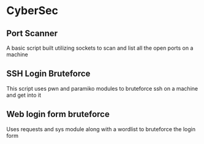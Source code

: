 # CyberSec

## Port Scanner
A basic script built utilizing sockets to scan and list all the open ports on a machine


## SSH Login Bruteforce
This script uses pwn and paramiko modules to bruteforce ssh on a machine and get into it


## Web login form bruteforce
Uses requests and sys module along with a wordlist to bruteforce the login form
